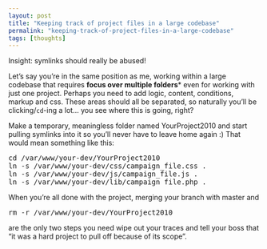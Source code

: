 ```yaml
---
layout: post
title: "Keeping track of project files in a large codebase"
permalink: "keeping-track-of-project-files-in-a-large-codebase"
tags: [thoughts]
---
```


Insight: symlinks should really be abused!

Let’s say you’re in the same position as me, working within a large codebase that requires <strong>focus over multiple folders</strong>* even for working with just one project. Perhaps you need to add logic, content, conditions, markup and css. These areas should all be separated, so naturally you’ll be clicking/<code>cd</code>-ing a lot… you see where this is going, right?

Make a temporary, meaningless folder named YourProject2010 and start pulling symlinks into it so you’ll never have to leave home again :) That would mean something like this:
<div class="CodeRay">
<div class="code">
<pre>cd /var/www/your-dev/YourProject2010
ln -s /var/www/your-dev/css/campaign_file.css .
ln -s /var/www/your-dev/js/campaign_file.js .
ln -s /var/www/your-dev/lib/campaign_file.php .</pre>
</div>
</div>
When you’re all done with the project, merging your branch with master and
<div class="CodeRay">
<div class="code">
<pre>rm -r /var/www/your-dev/YourProject2010</pre>
</div>
</div>
are the only two steps you need wipe out your traces and tell your boss that “it was a hard project to pull off because of its scope”.
